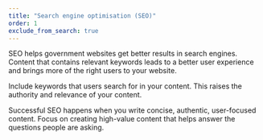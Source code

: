 ```yaml
---
title: "Search engine optimisation (SEO)"
order: 1
exclude_from_search: true
---
```


SEO helps government websites get better results in search engines. Content that contains relevant keywords leads to a better user experience and brings more of the right users to your website.

Include keywords that users search for in your content. This raises the authority and relevance of your content.

Successful SEO happens when you write concise, authentic, user-focused content. Focus on creating high-value content that helps answer the questions people are asking.
